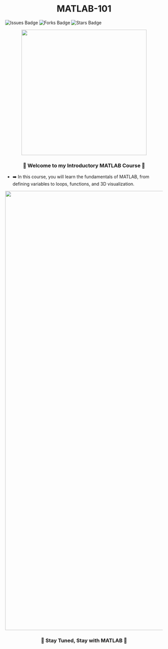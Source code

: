<h1 align="center">MATLAB-101</h1>

![Issues Badge](https://img.shields.io/github/issues/burakozpoyraz/MATLAB-101)
![Forks Badge](https://img.shields.io/github/forks/burakozpoyraz/MATLAB-101)
![Stars Badge](https://img.shields.io/github/stars/burakozpoyraz/MATLAB-101)
<p align="center"><img src="https://github.com/burakozpoyraz/MATLAB-101/assets/18036489/4b4ff934-3955-49c5-a09c-05c6b1ee3308" width="400"</p>

<h3 align="center">🔢 Welcome to my Introductory MATLAB Course 🔢</h3>

- ➡️ In this course, you will learn the fundamentals of MATLAB, from defining variables to loops, functions, and 3D visualization.

<p align="center"><img src="https://user-images.githubusercontent.com/18036489/172632759-2073fbaa-6ffe-4b3e-b077-ab0bfdbb4929.png" width="1400"</p>
  
<h3 align="center">🔶 Stay Tuned, Stay with MATLAB 🔶</h3>
